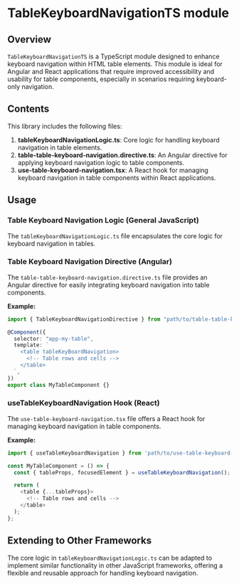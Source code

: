# TableKeyboardNavigationTS module

## Overview

`TableKeyboardNavigationTS` is a TypeScript module designed to enhance keyboard navigation within HTML table elements. This module is ideal for Angular and React applications that require improved accessibility and usability for table components, especially in scenarios requiring keyboard-only navigation.

## Contents

This library includes the following files:

1. **tableKeyboardNavigationLogic.ts**: Core logic for handling keyboard navigation in table elements.
2. **table-table-keyboard-navigation.directive.ts**: An Angular directive for applying keyboard navigation logic to table components.
3. **use-table-keyboard-navigation.tsx**: A React hook for managing keyboard navigation in table components within React applications.

## Usage

### Table Keyboard Navigation Logic (General JavaScript)

The `tableKeyboardNavigationLogic.ts` file encapsulates the core logic for keyboard navigation in tables.

### Table Keyboard Navigation Directive (Angular)

The `table-table-keyboard-navigation.directive.ts` file provides an Angular directive for easily integrating keyboard navigation into table components.

**Example:**

```typescript
import { TableKeyboardNavigationDirective } from "path/to/table-table-keyboard-navigation.directive";

@Component({
  selector: "app-my-table",
  template: `
    <table tableKeyBoardNavigation>
      <!-- Table rows and cells -->
    </table>
  `,
})
export class MyTableComponent {}
```

### useTableKeyboardNavigation Hook (React)

The `use-table-keyboard-navigation.tsx` file offers a React hook for managing keyboard navigation in table components.

**Example:**

```javascript
import { useTableKeyboardNavigation } from 'path/to/use-table-keyboard-navigation';

const MyTableComponent = () => {
  const { tableProps, focusedElement } = useTableKeyboardNavigation();

  return (
    <table {...tableProps}>
      <!-- Table rows and cells -->
    </table>
  );
};
```
## Extending to Other Frameworks

The core logic in `tableKeyboardNavigationLogic.ts` can be adapted to implement similar functionality in other JavaScript frameworks, offering a flexible and reusable approach for handling keyboard navigation.
